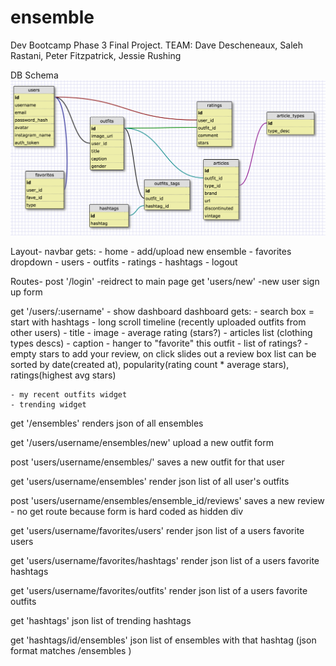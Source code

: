 # ensemble
Dev Bootcamp Phase 3 Final Project.
TEAM: Dave Descheneaux, Saleh Rastani, Peter Fitzpatrick, Jessie Rushing

DB Schema
![db](/schema.png)


Layout-
navbar gets:
	- home
	- add/upload new ensemble
	- favorites dropdown
		- users
		- outfits
		- ratings
		- hashtags
	- logout

Routes-
post '/login' -reidrect to main page
get 'users/new' -new user sign up form

get '/users/:username' - show dashboard
	dashboard gets:
	- search box = start with hashtags
	- long scroll timeline (recently uploaded outfits from other users)
		- title
		- image
		- average rating (stars?)
		- articles list (clothing types descs)
		- caption
		- hanger to "favorite" this outfit
		- list of ratings?
		- empty stars to add your review, on click slides out a review box
	list can be sorted by date(created at), popularity(rating count * average stars), ratings(highest avg stars)

	- my recent outfits widget
	- trending widget

get '/ensembles' 
	renders json of all ensembles

get '/users/username/ensembles/new'
	upload a new outfit form

post 'users/username/ensembles/'
	saves a new outfit for that user

get 'users/username/ensembles'
	render json list of all user's outfits

post 'users/username/ensembles/ensemble_id/reviews'
	saves a new review - no get route because form is hard coded as hidden div

get 'users/username/favorites/users'
	render json list of a users favorite users

get 'users/username/favorites/hashtags'
	render json list of a users favorite hashtags

get 'users/username/favorites/outfits'
	render json list of a users favorite outfits

get 'hashtags'
	json list of trending hashtags

get 'hashtags/id/ensembles'
	json list of ensembles with that hashtag (json format matches /ensembles )
